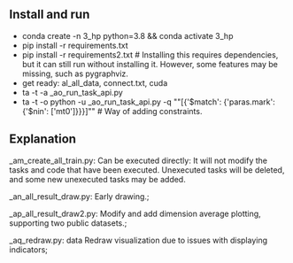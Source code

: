 ## Install and run
- conda create -n 3_hp python=3.8 && conda activate 3_hp
- pip install -r requirements.txt
- pip install -r requirements2.txt  # Installing this requires dependencies, but it can still run without installing it. However, some features may be missing, such as pygraphviz.
- get ready: al_all_data, connect.txt, cuda
- ta -t -a _ao_run_task_api.py
- ta -t -o python -u _ao_run_task_api.py -q "\"[{'\$match': {'paras.mark': {'\$nin': ['mt0']}}}]\""  # Way of adding constraints.

## Explanation
_am_create_all_train.py: Can be executed directly: It will not modify the tasks and code that have been executed. Unexecuted tasks will be deleted, and some new unexecuted tasks may be added.

_an_all_result_draw.py: Early drawing.;

_ap_all_result_draw2.py: Modify and add dimension average plotting, supporting two public datasets.;

_aq_redraw.py: data Redraw visualization due to issues with displaying indicators;
